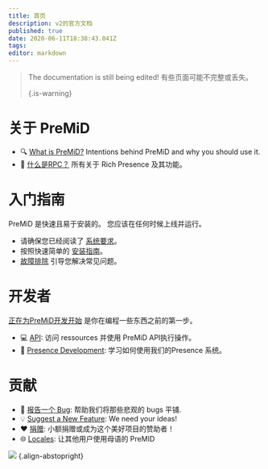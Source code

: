 ```yaml
---
title: 首页
description: v2的官方文档
published: true
date: 2020-06-11T18:38:43.041Z
tags:
editor: markdown
---
```


> The documentation is still being edited! 有些页面可能不完整或丢失。 
> 
> {.is-warning}

# 关于 PreMiD
- :mag: [What is PreMiD?](/about) Intentions behind PreMiD and why you should use it.
- :link: [什么是RPC？](https://discordapp.com/rich-presence) 所有关于 Rich Presence 及其功能。

# 入门指南

PreMiD 是快速且易于安装的。 您应该在任何时候上线并运行。

- 请确保您已经阅读了 [系统要求](/install/requirements)。
- 按照快速简单的 [安装指南](/install)。
- [故障排除](/troubleshooting) 引导您解决常见问题。

# 开发者

[正在为PreMiD开发开始](/dev) 是你在编程一些东西之前的第一步。

- :computer: [API](/dev/api): 访问 ressources 并使用 PreMiD API执行操作。
- :wrench: [Presence Development](/dev/presence): 学习如何使用我们的Presence 系统。

# 贡献
- :bug: [报告一个 Bug](https://github.com/PreMiD): 帮助我们将那些悲观的 bugs 平铺.
- :bulb: [Suggest a New Feature](https://discord.gg/WvfVZ8T): We need your ideas!
- :heart: [捐赠](https://www.patreon.com/Timeraa): 小额捐赠或成为这个美好项目的赞助者！
- :globe_with_meridians: [Locales](https://translate.premid.app): 让其他用户使用母语的 PreMID

![](https://beta.premid.app/img/logo.2b414dc2.gif) {.align-abstopright}